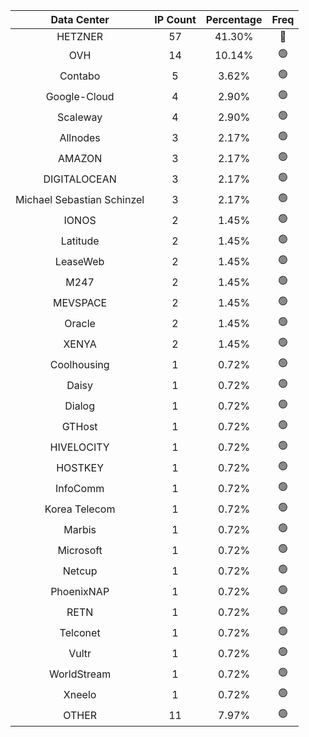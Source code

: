 | Data Center | IP Count | Percentage | Freq |
|:------------:|:--------:|:-----------:|:-----:|
| HETZNER | 57 | 41.30% | 🔴 |
| OVH | 14 | 10.14% | 🟢 |
| Contabo | 5 | 3.62% | 🟢 |
| Google-Cloud | 4 | 2.90% | 🟢 |
| Scaleway | 4 | 2.90% | 🟢 |
| Allnodes | 3 | 2.17% | 🟢 |
| AMAZON | 3 | 2.17% | 🟢 |
| DIGITALOCEAN | 3 | 2.17% | 🟢 |
| Michael Sebastian Schinzel | 3 | 2.17% | 🟢 |
| IONOS | 2 | 1.45% | 🟢 |
| Latitude | 2 | 1.45% | 🟢 |
| LeaseWeb | 2 | 1.45% | 🟢 |
| M247 | 2 | 1.45% | 🟢 |
| MEVSPACE | 2 | 1.45% | 🟢 |
| Oracle | 2 | 1.45% | 🟢 |
| XENYA | 2 | 1.45% | 🟢 |
| Coolhousing | 1 | 0.72% | 🟢 |
| Daisy | 1 | 0.72% | 🟢 |
| Dialog | 1 | 0.72% | 🟢 |
| GTHost | 1 | 0.72% | 🟢 |
| HIVELOCITY | 1 | 0.72% | 🟢 |
| HOSTKEY | 1 | 0.72% | 🟢 |
| InfoComm | 1 | 0.72% | 🟢 |
| Korea Telecom | 1 | 0.72% | 🟢 |
| Marbis | 1 | 0.72% | 🟢 |
| Microsoft | 1 | 0.72% | 🟢 |
| Netcup | 1 | 0.72% | 🟢 |
| PhoenixNAP | 1 | 0.72% | 🟢 |
| RETN | 1 | 0.72% | 🟢 |
| Telconet | 1 | 0.72% | 🟢 |
| Vultr | 1 | 0.72% | 🟢 |
| WorldStream | 1 | 0.72% | 🟢 |
| Xneelo | 1 | 0.72% | 🟢 |
| OTHER | 11 | 7.97% | 🟢 |